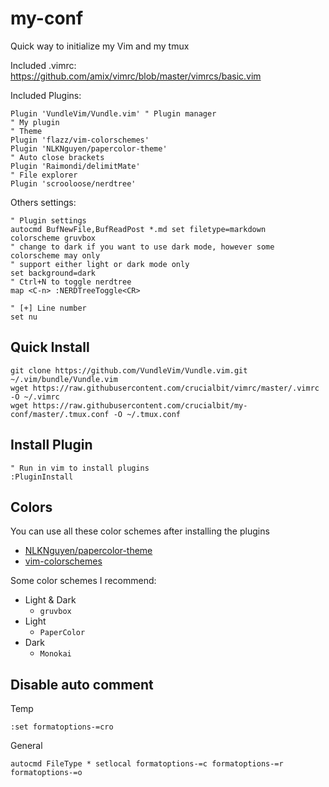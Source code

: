 # my-conf
Quick way to initialize my Vim and my tmux

Included .vimrc:  
<https://github.com/amix/vimrc/blob/master/vimrcs/basic.vim>

Included Plugins:
```vim
Plugin 'VundleVim/Vundle.vim' " Plugin manager
" My plugin
" Theme
Plugin 'flazz/vim-colorschemes'
Plugin 'NLKNguyen/papercolor-theme'
" Auto close brackets
Plugin 'Raimondi/delimitMate'
" File explorer
Plugin 'scrooloose/nerdtree'
```
Others settings:
```vim
" Plugin settings
autocmd BufNewFile,BufReadPost *.md set filetype=markdown
colorscheme gruvbox
" change to dark if you want to use dark mode, however some colorscheme may only
" support either light or dark mode only
set background=dark
" Ctrl+N to toggle nerdtree
map <C-n> :NERDTreeToggle<CR>

" [+] Line number
set nu
```

## Quick Install
```terminal
git clone https://github.com/VundleVim/Vundle.vim.git ~/.vim/bundle/Vundle.vim
wget https://raw.githubusercontent.com/crucialbit/vimrc/master/.vimrc -O ~/.vimrc
wget https://raw.githubusercontent.com/crucialbit/my-conf/master/.tmux.conf -O ~/.tmux.conf
```

## Install Plugin
```vim
" Run in vim to install plugins
:PluginInstall
```

## Colors
You can use all these color schemes after installing the plugins
* [NLKNguyen/papercolor-theme](https://github.com/NLKNguyen/papercolor-theme)
* [vim-colorschemes](https://github.com/flazz/vim-colorschemes/tree/master/colors)

Some color schemes I recommend:
* Light & Dark
  - `gruvbox`
* Light
  - `PaperColor`
* Dark
  - `Monokai`

## Disable auto comment
Temp
```vim
:set formatoptions-=cro
```
General
```vim
autocmd FileType * setlocal formatoptions-=c formatoptions-=r formatoptions-=o
```
